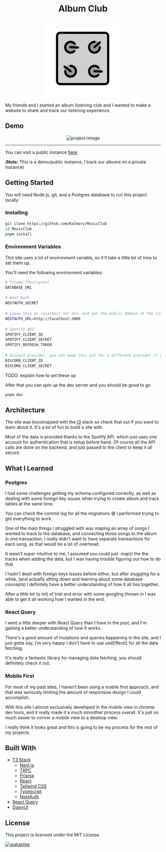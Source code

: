 <h1 align="center" id="title">Album Club</h1>

<p align="center"><img width="250px" src="./public/android-chrome-512x512.png" alt="project-logo"></p>

My friends and I started an album listening club and I wanted to make a website to share and track our listening experience.

## Demo

<p align="center"><img src="https://i.imgur.com/tep8FV5.png" alt="project-image"></p>

---

You can visit a public instance [here](https://club.kv7.dev/)

(**Note:** This is a demo/public instance, I track our albums on a private instance)

## Getting Started

You will need Node.js, git, and a Postgres database to run this project locally

### Installing

```bash
git clone https://github.com/Kalmarv/MusicClub
cd MusicClub
pnpm install
```

### Environment Variables

This site uses a lot of environment variabls, so it'll take a little bit of time to set them up.

You'll need the following environment variables:

```bash
# Prisma (Postrgres)
DATABASE_URL

# Next Auth
NEXTAUTH_SECRET

# Leave this as localhost for dev, and set the public domain of the site for the value on Vercel
NEXTAUTH_URL=http://localhost:3000

# Spotify API
SPOTIFY_CLIENT_ID
SPOTIFY_CLIENT_SECRET
SPOTIFY_REFRESH_TOKEN

# Discord provider, you can swap this out for a different provider if you want
DISCORD_CLIENT_ID
DISCORD_CLIENT_SECRET
```

TODO: explain how to set these up

After that you can spin up the dev server and you should be good to go

```bash
pnpm dev
```

## Architecture

The site was boostrapped with the [t3](https://github.com/t3-oss/create-t3-app) stack so check that out if you want to learn about it. It's a lot of fun to build a site with.

Most of the data is provided thanks to the Spotify API, which just uses one account for authentication that is setup before hand. Of course all the API calls are done on the backend, and just passed to the client to keep it all secure.

## What I Learned

### Postgres

I had some challenges getting my schema configured correctly, as well as dealing with some foreign key issues when trying to create album and track tables at the same time.

You can check the commit log for all the migrations 😅 I performed trying to get everything to work.

One of the main things I struggled with was maping an array of songs I wanted to track to the database, and connecting those songs to the album in one transaction. I really didn't want to have separate transactions for each song, as that would be a lot of overhead.

It wasn't super intuitive to me, I assumed you could just .map() the the tracks when adding the data, but I was having trouble figuring out how to do that.

I hadn't dealt with foreign keys issues before either, but after stuggling for a while, (and actually sitting down and learning about some database concepts) I definitely have a better understanding of how it all ties together.

After a little bit (_a lot_) of trial and error with some googling thrown in I was able to get it all working how I wanted in the end.

### React Query

I went a little deeper with React Query than I have in the past, and I'm gaining a better understanding of how it works.

There's a good amount of mutations and queries happening in the site, and I just gotta say, I'm very happy I don't have to use useEffect() for all the data fetching.

It's really a fantastic library for managing data fetching, you should definitely check it out.

### Mobile First

For most of my past sites, I haven't been using a mobile first approach, and that was seriously limiting the amount of responsive design I could accomplish.

With this site I almost exclusively developed in the mobile view in chrome dev tools, and it really made it a much smoother process overall. It's just so much easier to conver a mobile view to a desktop view.

I really think it looks great and this is going to be my process for the rest of my projects.

## Built With

- [T3 Stack](https://github.com/t3-oss/create-t3-app)
  - [Next.js](https://nextjs.org/)
  - [TRPC](https://trpc.io/)
  - [Prisma](https://www.prisma.io/)
  - [React](https://reactjs.org/)
  - [Tailwind CSS](https://tailwindcss.com/)
  - [Typescript](https://www.typescriptlang.org/)
  - [NextAuth](https://next-auth.js.org/)
- [React Query](https://tanstack.com/query/v4/)
- [DaisyUI](https://daisyui.com/components/)

## License

This project is licensed under the MIT License

[![wakatime](https://wakatime.com/badge/user/10b1254d-ffa0-4ffb-889d-7d140765d5fb/project/a6192aa9-b96c-4b71-9bc2-694b49b576a4.svg)](https://wakatime.com/badge/user/10b1254d-ffa0-4ffb-889d-7d140765d5fb/project/a6192aa9-b96c-4b71-9bc2-694b49b576a4)
